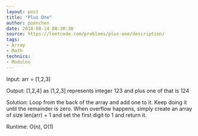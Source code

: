```yaml
---
layout: post
title: "Plus One"
author: poanchen
date: 2018-08-14 08:30:30
source: https://leetcode.com/problems/plus-one/description/
tags:
- Array
- Math
technics:
- Modules
---
```


Input: arr = [1,2,3]

Output: [1,2,4] as [1,2,3] represents integer 123 and plus one of that is 124

Solution:
Loop from the back of the array and add one to it. Keep doing it until the remainder is zero. When overflow happens, simply create an array of size len(arr) + 1 and set the first digit to 1 and return it.

Runtime: O(n), O(1)
